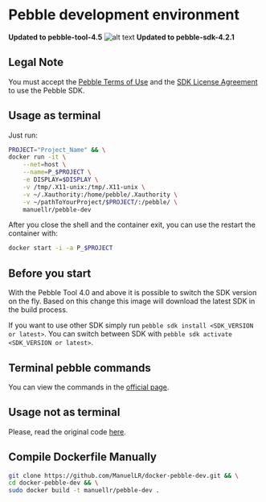 # Pebble development environment

**Updated to pebble-tool-4.5**  ![alt text](https://www.emojibase.com/resources/img/emojis/apple/x203c.png.pagespeed.ic.HxnlpP5g88.png "!!")
**Updated to pebble-sdk-4.2.1**

## Legal Note
You must accept the [Pebble Terms of Use](https://developer.getpebble.com/legal/terms-of-use/)
and the [SDK License Agreement](https://developer.getpebble.com/legal/sdk-license/) 
to use the Pebble SDK.

## Usage as terminal

Just run:

```sh
PROJECT="Project_Name" && \
docker run -it \
    --net=host \
    --name=P_$PROJECT \
    -e DISPLAY=$DISPLAY \
    -v /tmp/.X11-unix:/tmp/.X11-unix \
    -v ~/.Xauthority:/home/pebble/.Xauthority \
    -v ~/pathToYourProject/$PROJECT/:/pebble/ \
    manuellr/pebble-dev
```

After you close the shell and the container exit, you can use the restart the 
container with:

```sh
docker start -i -a P_$PROJECT
```

## Before you start

With the Pebble Tool 4.0 and above it is possible to switch the SDK version on the fly.
Based on this change this image will download the latest SDK in the build process.

If you want to use other SDK simply run `pebble sdk install <SDK_VERSION or latest>`.
You can switch between SDK with `pebble sdk activate <SDK_VERSION or latest>`.


## Terminal pebble commands

You can view the commands in the [official page](https://developer.pebble.com/guides/tools-and-resources/pebble-tool).


## Usage not as terminal

Please, read the original code [here](https://hub.docker.com/r/bboehmke/pebble-dev/).


## Compile Dockerfile Manually
```sh
git clone https://github.com/ManuelLR/docker-pebble-dev.git && \
cd docker-pebble-dev && \
sudo docker build -t manuellr/pebble-dev .
```
